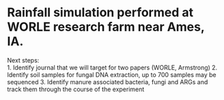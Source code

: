 # Rainfall simulation performed at WORLE research farm near Ames, IA.   

Next steps:     
	1. Identify journal that we will target for two papers (WORLE, Armstrong)
	2. Identify soil samples for fungal DNA extraction, up to 700 samples may be sequenced
	3. Identify manure associated bacteria, fungi and ARGs and track them through the course of the experiment   
